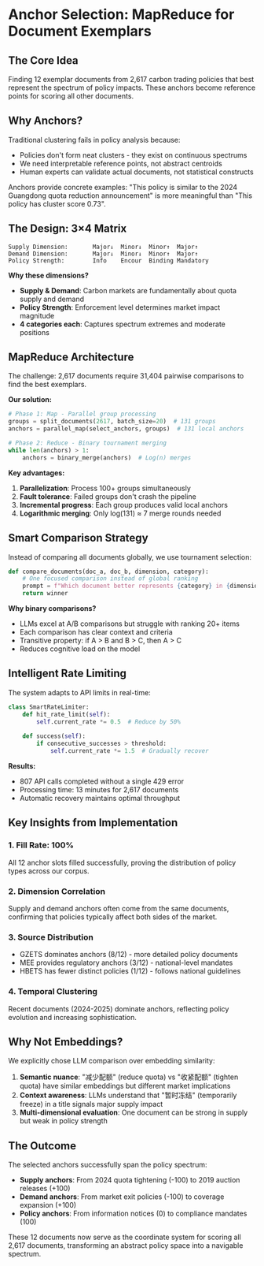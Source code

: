 # Anchor Selection: MapReduce for Document Exemplars

## The Core Idea

Finding 12 exemplar documents from 2,617 carbon trading policies that best represent the spectrum of policy impacts. These anchors become reference points for scoring all other documents.

## Why Anchors?

Traditional clustering fails in policy analysis because:
- Policies don't form neat clusters - they exist on continuous spectrums
- We need interpretable reference points, not abstract centroids
- Human experts can validate actual documents, not statistical constructs

Anchors provide concrete examples: "This policy is similar to the 2024 Guangdong quota reduction announcement" is more meaningful than "This policy has cluster score 0.73".

## The Design: 3×4 Matrix

```
Supply Dimension:       Major↓  Minor↓  Minor↑  Major↑
Demand Dimension:       Major↓  Minor↓  Minor↑  Major↑  
Policy Strength:        Info    Encour  Binding Mandatory
```

**Why these dimensions?**
- **Supply & Demand**: Carbon markets are fundamentally about quota supply and demand
- **Policy Strength**: Enforcement level determines market impact magnitude
- **4 categories each**: Captures spectrum extremes and moderate positions

## MapReduce Architecture

The challenge: 2,617 documents require 31,404 pairwise comparisons to find the best exemplars.

**Our solution:**
```python
# Phase 1: Map - Parallel group processing
groups = split_documents(2617, batch_size=20)  # 131 groups
anchors = parallel_map(select_anchors, groups)  # 131 local anchors

# Phase 2: Reduce - Binary tournament merging  
while len(anchors) > 1:
    anchors = binary_merge(anchors)  # Log(n) merges
```

**Key advantages:**
1. **Parallelization**: Process 100+ groups simultaneously
2. **Fault tolerance**: Failed groups don't crash the pipeline
3. **Incremental progress**: Each group produces valid local anchors
4. **Logarithmic merging**: Only log(131) ≈ 7 merge rounds needed

## Smart Comparison Strategy

Instead of comparing all documents globally, we use tournament selection:

```python
def compare_documents(doc_a, doc_b, dimension, category):
    # One focused comparison instead of global ranking
    prompt = f"Which document better represents {category} in {dimension}?"
    return winner
```

**Why binary comparisons?**
- LLMs excel at A/B comparisons but struggle with ranking 20+ items
- Each comparison has clear context and criteria
- Transitive property: if A > B and B > C, then A > C
- Reduces cognitive load on the model

## Intelligent Rate Limiting

The system adapts to API limits in real-time:

```python
class SmartRateLimiter:
    def hit_rate_limit(self):
        self.current_rate *= 0.5  # Reduce by 50%
    
    def success(self):
        if consecutive_successes > threshold:
            self.current_rate *= 1.5  # Gradually recover
```

**Results:**
- 807 API calls completed without a single 429 error
- Processing time: 13 minutes for 2,617 documents
- Automatic recovery maintains optimal throughput

## Key Insights from Implementation

### 1. Fill Rate: 100%
All 12 anchor slots filled successfully, proving the distribution of policy types across our corpus.

### 2. Dimension Correlation
Supply and demand anchors often come from the same documents, confirming that policies typically affect both sides of the market.

### 3. Source Distribution
- GZETS dominates anchors (8/12) - more detailed policy documents
- MEE provides regulatory anchors (3/12) - national-level mandates
- HBETS has fewer distinct policies (1/12) - follows national guidelines

### 4. Temporal Clustering
Recent documents (2024-2025) dominate anchors, reflecting policy evolution and increasing sophistication.

## Why Not Embeddings?

We explicitly chose LLM comparison over embedding similarity:

1. **Semantic nuance**: "减少配额" (reduce quota) vs "收紧配额" (tighten quota) have similar embeddings but different market implications
2. **Context awareness**: LLMs understand that "暂时冻结" (temporarily freeze) in a title signals major supply impact
3. **Multi-dimensional evaluation**: One document can be strong in supply but weak in policy strength

## The Outcome

The selected anchors successfully span the policy spectrum:
- **Supply anchors**: From 2024 quota tightening (-100) to 2019 auction releases (+100)
- **Demand anchors**: From market exit policies (-100) to coverage expansion (+100)  
- **Policy anchors**: From information notices (0) to compliance mandates (100)

These 12 documents now serve as the coordinate system for scoring all 2,617 documents, transforming an abstract policy space into a navigable spectrum.